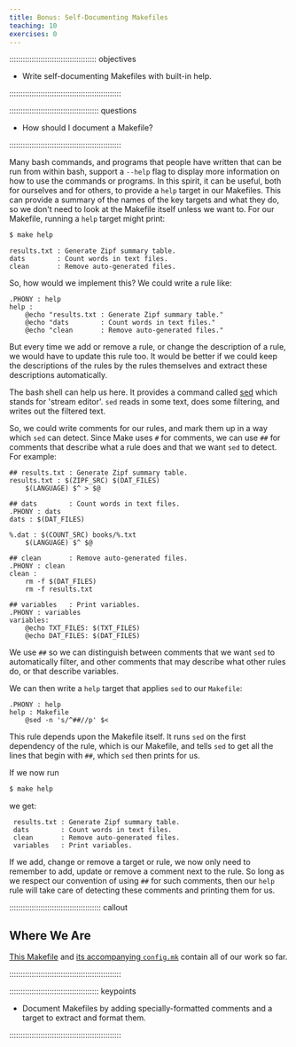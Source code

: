 ```yaml
---
title: Bonus: Self-Documenting Makefiles
teaching: 10
exercises: 0
---
```


::::::::::::::::::::::::::::::::::::::: objectives

- Write self-documenting Makefiles with built-in help.

::::::::::::::::::::::::::::::::::::::::::::::::::

:::::::::::::::::::::::::::::::::::::::: questions

- How should I document a Makefile?

::::::::::::::::::::::::::::::::::::::::::::::::::

Many bash commands, and programs that people have written that can be
run from within bash, support a `--help` flag to display more
information on how to use the commands or programs. In this spirit, it
can be useful, both for ourselves and for others, to provide a `help`
target in our Makefiles. This can provide a summary of the names of
the key targets and what they do, so we don't need to look at the
Makefile itself unless we want to. For our Makefile, running a `help`
target might print:

```bash
$ make help
```

```output
results.txt : Generate Zipf summary table.
dats        : Count words in text files.
clean       : Remove auto-generated files.
```

So, how would we implement this? We could write a rule like:

```make
.PHONY : help
help :
	@echo "results.txt : Generate Zipf summary table."
	@echo "dats        : Count words in text files."
	@echo "clean       : Remove auto-generated files."
```

But every time we add or remove a rule, or change the description of a
rule, we would have to update this rule too. It would be better if we
could keep the descriptions of the rules by the rules themselves and
extract these descriptions automatically.

The bash shell can help us here. It provides a command called
[sed][sed-docs] which stands for 'stream editor'. `sed` reads in some
text, does some filtering, and writes out the filtered text.

So, we could write comments for our rules, and mark them up in a way
which `sed` can detect. Since Make uses `#` for comments, we can use
`##` for comments that describe what a rule does and that we want
`sed` to detect. For example:

```make
## results.txt : Generate Zipf summary table.
results.txt : $(ZIPF_SRC) $(DAT_FILES)
	$(LANGUAGE) $^ > $@

## dats        : Count words in text files.
.PHONY : dats
dats : $(DAT_FILES)

%.dat : $(COUNT_SRC) books/%.txt
	$(LANGUAGE) $^ $@

## clean       : Remove auto-generated files.
.PHONY : clean
clean :
	rm -f $(DAT_FILES)
	rm -f results.txt

## variables   : Print variables.
.PHONY : variables
variables:
	@echo TXT_FILES: $(TXT_FILES)
	@echo DAT_FILES: $(DAT_FILES)
```

We use `##` so we can distinguish between comments that we want `sed`
to automatically filter, and other comments that may describe what
other rules do, or that describe variables.

We can then write a `help` target that applies `sed` to our `Makefile`:

```make
.PHONY : help
help : Makefile
	@sed -n 's/^##//p' $<
```

This rule depends upon the Makefile itself. It runs `sed` on the first
dependency of the rule, which is our Makefile, and tells `sed` to get
all the lines that begin with `##`, which `sed` then prints for us.

If we now run

```bash
$ make help
```

we get:

```output
 results.txt : Generate Zipf summary table.
 dats        : Count words in text files.
 clean       : Remove auto-generated files.
 variables   : Print variables.
```

If we add, change or remove a target or rule, we now only need to
remember to add, update or remove a comment next to the rule. So long
as we respect our convention of using `##` for such comments, then our
`help` rule will take care of detecting these comments and printing
them for us.

:::::::::::::::::::::::::::::::::::::::::  callout

## Where We Are

[This Makefile](files/code/08-self-doc/Makefile)
and [its accompanying `config.mk`](files/code/08-self-doc/config.mk)
contain all of our work so far.


::::::::::::::::::::::::::::::::::::::::::::::::::

[sed-docs]: https://www.gnu.org/software/sed/


:::::::::::::::::::::::::::::::::::::::: keypoints

- Document Makefiles by adding specially-formatted comments and a target to extract and format them.

::::::::::::::::::::::::::::::::::::::::::::::::::


